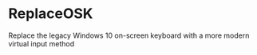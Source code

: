 # ReplaceOSK
Replace the legacy Windows 10 on-screen keyboard with a more modern virtual input method
